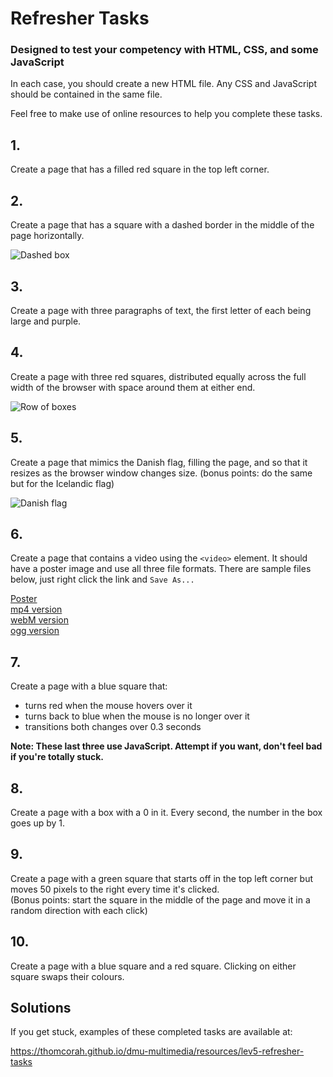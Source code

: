 # Refresher Tasks

### Designed to test your competency with HTML, CSS, and some JavaScript

In each case, you should create a new HTML file. Any CSS and JavaScript should be contained in the same file.

Feel free to make use of online resources to help you complete these tasks.

## 1.

Create a page that has a filled red square in the top left corner.

## 2.

Create a page that has a square with a dashed border in the middle of the page horizontally.

![Dashed box](https://thomcorah.github.io/dmu-multimedia/resources/img/dashed-box.png)

## 3.

Create a page with three paragraphs of text, the first letter of each being large and purple.

## 4.

Create a page with three red squares, distributed equally across the full width of the browser with space around them at either end.

![Row of boxes](https://thomcorah.github.io/dmu-multimedia/resources/img/row-of-boxes.png)

## 5.

Create a page that mimics the Danish flag, filling the page, and so that it resizes as the browser window changes size.
(bonus points: do the same but for the Icelandic flag)

![Danish flag](https://thomcorah.github.io/dmu-multimedia/resources/img/flag-denmark.jpg)

## 6.

Create a page that contains a video using the `<video>` element. It should have a poster image and use all three file formats. There are sample files below, just right click the link and `Save As...`

[Poster](https://thomcorah.github.io/dmu-multimedia/resources/img/vidPoster.jpg)  
[mp4 version](https://thomcorah.github.io/dmu-multimedia/resources/vid/vidSample.mp4)  
[webM version](https://thomcorah.github.io/dmu-multimedia/resources/vid/vidSample.webm)  
[ogg version](https://thomcorah.github.io/dmu-multimedia/resources/vid/vidSample.ogv)

## 7.

Create a page with a blue square that:

- turns red when the mouse hovers over it
- turns back to blue when the mouse is no longer over it
- transitions both changes over 0.3 seconds

**Note: These last three use JavaScript. Attempt if you want, don't feel bad if you're totally stuck.**

## 8.

Create a page with a box with a 0 in it. Every second, the number in the box goes up by 1.

## 9.

Create a page with a green square that starts off in the top left corner but moves 50 pixels to the right every time it's clicked.  
(Bonus points: start the square in the middle of the page and move it in a random direction with each click)

## 10.

Create a page with a blue square and a red square. Clicking on either square swaps their colours.

## Solutions

If you get stuck, examples of these completed tasks are available at:

<https://thomcorah.github.io/dmu-multimedia/resources/lev5-refresher-tasks>
